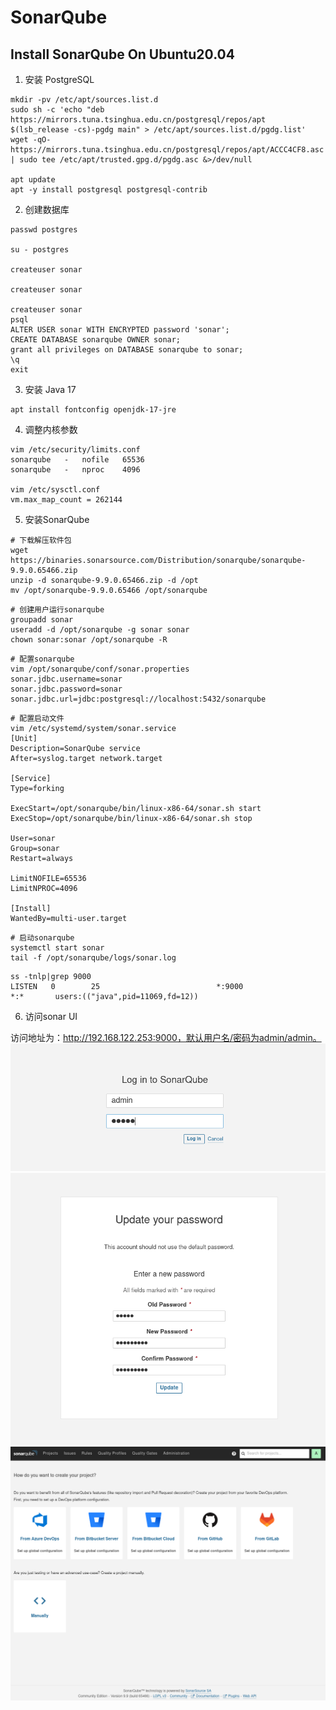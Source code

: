 # SonarQube

## Install SonarQube On Ubuntu20.04

1. 安装 PostgreSQL

```shell
mkdir -pv /etc/apt/sources.list.d
sudo sh -c 'echo "deb https://mirrors.tuna.tsinghua.edu.cn/postgresql/repos/apt $(lsb_release -cs)-pgdg main" > /etc/apt/sources.list.d/pgdg.list'
wget -qO- https://mirrors.tuna.tsinghua.edu.cn/postgresql/repos/apt/ACCC4CF8.asc | sudo tee /etc/apt/trusted.gpg.d/pgdg.asc &>/dev/null

apt update
apt -y install postgresql postgresql-contrib
```

2. 创建数据库

```shell
passwd postgres

su - postgres

createuser sonar

createuser sonar

createuser sonar
psql 
ALTER USER sonar WITH ENCRYPTED password 'sonar';
CREATE DATABASE sonarqube OWNER sonar;
grant all privileges on DATABASE sonarqube to sonar;
\q
exit
```

3. 安装 Java 17

```shell
apt install fontconfig openjdk-17-jre
```

4. 调整内核参数

```shell
vim /etc/security/limits.conf
sonarqube   -   nofile   65536
sonarqube   -   nproc    4096

vim /etc/sysctl.conf
vm.max_map_count = 262144
```

5. 安装SonarQube

```shell
# 下载解压软件包
wget https://binaries.sonarsource.com/Distribution/sonarqube/sonarqube-9.9.0.65466.zip
unzip -d sonarqube-9.9.0.65466.zip -d /opt
mv /opt/sonarqube-9.9.0.65466 /opt/sonarqube
```
```shell
# 创建用户运行sonarqube
groupadd sonar
useradd -d /opt/sonarqube -g sonar sonar
chown sonar:sonar /opt/sonarqube -R
```
```shell
# 配置sonarqube
vim /opt/sonarqube/conf/sonar.properties
sonar.jdbc.username=sonar
sonar.jdbc.password=sonar
sonar.jdbc.url=jdbc:postgresql://localhost:5432/sonarqube
```
```shell
# 配置启动文件
vim /etc/systemd/system/sonar.service
[Unit]
Description=SonarQube service
After=syslog.target network.target

[Service]
Type=forking

ExecStart=/opt/sonarqube/bin/linux-x86-64/sonar.sh start
ExecStop=/opt/sonarqube/bin/linux-x86-64/sonar.sh stop

User=sonar
Group=sonar
Restart=always

LimitNOFILE=65536
LimitNPROC=4096

[Install]
WantedBy=multi-user.target
```
```shell
# 启动sonarqube
systemctl start sonar
tail -f /opt/sonarqube/logs/sonar.log
```
```shell
ss -tnlp|grep 9000
LISTEN   0        25                          *:9000                   *:*       users:(("java",pid=11069,fd=12))
```

6. 访问sonar UI

访问地址为：http://192.168.122.253:9000，默认用户名/密码为admin/admin。
![img.png](imgs/sonar01.png)
![img_1.png](imgs/sonar02.png)
![img_2.png](imgs/sonar03.png)



